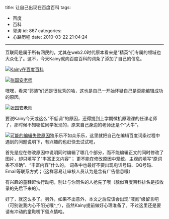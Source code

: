 title: 让自己出现在百度百科
tags:
  - 百度
  - 百科
  - 郭涛
id: 867
categories:
  - 心路历程
date: 2010-03-22 21:04:24
---

互联网是属于所有网民的，尤其在web2.0时代原本看来是“精英”们专属的领域也大众化了。这不，今天Kainy就向百度百科的词条了添加了自己的信息。

[![](http://a.kainy.cn/201003/Kainy%E5%9C%A8%20%E7%99%BE%E5%BA%A6%E7%99%BE%E7%A7%91.jpg "Kainy在百度百科")](http://a.kainy.cn/201003/Kainy%E5%9C%A8%20%E7%99%BE%E5%BA%A6%E7%99%BE%E7%A7%91.jpg)<!--more-->

[![](http://a.kainy.cn/201003/%E7%99%BE%E5%BA%A6%E7%99%BE%E7%A7%91.%E9%83%AD%E6%B6%9B.png "张国安老师")](http://a.kainy.cn/201003/%E7%99%BE%E5%BA%A6%E7%99%BE%E7%A7%91.%E9%83%AD%E6%B6%9B.png)

嘿嘿，看来“郭涛”们还是很优秀的哈，这也是自己一开始怀疑自己是否能编辑成功的原因。

[![](http://a.kainy.cn/201003/%E5%BC%A0%E5%9B%BD%E5%AE%89.png "张国安老师")](http://a.kainy.cn/201003/%E5%BC%A0%E5%9B%BD%E5%AE%89.png)

要说Kainy今天或这么“不低调”的原因，还得提到上学期微机原理课的任课老师了，那时候不知哪位同学发现的，原来自己身边的老师还是个“大牛”。

[![](http://a.kainy.cn/201003/%E5%A4%B1%E8%B4%A5%E5%8E%9F%E5%9B%A0.png "可能的编辑失败原因")](http://a.kainy.cn/201003/%E5%A4%B1%E8%B4%A5%E5%8E%9F%E5%9B%A0.png)独乐乐不如众乐乐，这里就把自己在编辑百度词条过程中遇到的问题说明下，有兴趣的也赶快去试试吧，

首先是应在修改原因中说明同时编辑了哪几个部分，而不能编辑正文的同时修改了图片，却只填写了“丰富正文内容”；
更不能在修改原因中笼统、主观的填写“原词条不准确”、“丰富内容”什么的。
词条中也最好不要出现电话号码、QQ号码、Email等联系方式；（这样容易让审核人员认为是含有广告信息哦）

有兴趣的童鞋赶快行动吧，别让与你同名的人抢先了哦（貌似百度百科排名是按收录的先后下来的）。

好了，就这么多了。另外，如果不出意外，本文之后应该会出现“液氮”级留言吧（可别说我内心不阳光哦^_^），虽然Kainy提前做好心理准备了，不过这里还是要请有冲动的童鞋嘴下留点情哈。